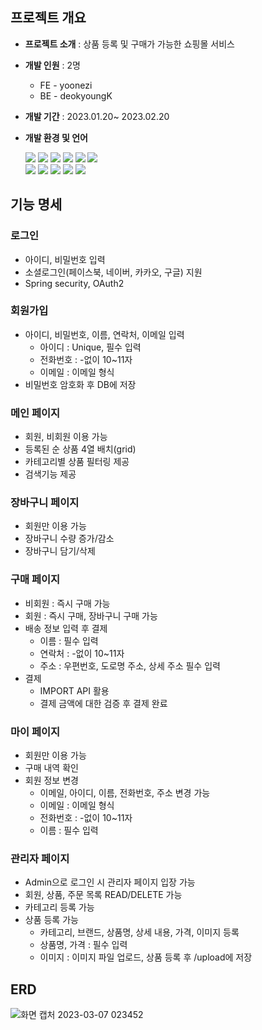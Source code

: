 ## 프로젝트 개요

- **프로젝트 소개** : 상품 등록 및 구매가 가능한 쇼핑몰 서비스
- **개발 인원** : 2명
    - FE - yoonezi
    - BE - deokyoungK
- **개발 기간** : 2023.01.20~ 2023.02.20

- **개발 환경 및 언어**
     <div>
     <img src="https://img.shields.io/badge/springboot-6DB33F?style=plastic&logo=springboot&logoColor=white">
     <img src="https://img.shields.io/badge/Apache Maven-C71A36?style=plastic&logo=Apache Maven&logoColor=white">
     <img src="https://img.shields.io/badge/Hibernate-59666C?style=plastic&logo=Hibernate&logoColor=white">
     <img src="https://img.shields.io/badge/MySQL-4479A1?style=plastic&logo=MYSQL&logoColor=white"/>
     <img src="https://img.shields.io/badge/GitHub-181717?style=plastic&logo=Spring Security&logoColor=white">
     <img src="https://img.shields.io/badge/IntelliJ IDEA-000000?style=plastic&logo=IntelliJ IDEA&logoColor=white"/>
     </div>
     <div>
     <img src="https://img.shields.io/badge/java-007396?style=plastic&logo=java&logoColor=white">
     <img src="https://img.shields.io/badge/html5-E34F26?style=plastic&logo=html5&logoColor=white">
     <img src="https://img.shields.io/badge/css-1572B6?style=plastic&logo=css3&logoColor=white">
     <img src="https://img.shields.io/badge/javascript-F7DF1E?style=plastic&logo=javascript&logoColor=black">
     <img src="https://img.shields.io/badge/jquery-0769AD?style=plastic&logo=jquery&logoColor=white">
     </div>
     
## 기능 명세

### 로그인

- 아이디, 비밀번호 입력
- 소셜로그인(페이스북, 네이버, 카카오, 구글) 지원
- Spring security, OAuth2

### 회원가입

- 아이디, 비밀번호, 이름, 연락처, 이메일 입력
    - 아이디 : Unique, 필수 입력
    - 전화번호 : -없이 10~11자
    - 이메일 :  이메일 형식
- 비밀번호 암호화 후 DB에 저장

### 메인 페이지

- 회원, 비회원 이용 가능
- 등록된 순 상품 4열 배치(grid)
- 카테고리별 상품 필터링 제공
- 검색기능 제공

### 장바구니 페이지

- 회원만 이용 가능
- 장바구니 수량 증가/감소
- 장바구니 담기/삭제

### 구매 페이지

- 비회원 : 즉시 구매 가능
- 회원 : 즉시 구매, 장바구니 구매 가능
- 배송 정보 입력 후 결제
    - 이름 : 필수 입력
    - 연락처 : -없이 10~11자
    - 주소 : 우편번호, 도로명 주소, 상세 주소 필수 입력
- 결제
    - IMPORT API 활용
    - 결제 금액에 대한 검증 후 결제 완료

### 마이 페이지

- 회원만 이용 가능
- 구매 내역 확인
- 회원 정보 변경
    - 이메일, 아이디, 이름, 전화번호, 주소 변경 가능
    - 이메일 : 이메일 형식
    - 전화번호 : -없이 10~11자
    - 이름 : 필수 입력

### 관리자 페이지

- Admin으로 로그인 시 관리자 페이지 입장 가능
- 회원, 상품, 주문 목록 READ/DELETE 가능
- 카테고리 등록 가능
- 상품 등록 가능
    - 카테고리, 브랜드, 상품명, 상세 내용, 가격, 이미지 등록
    - 상품명, 가격 : 필수 입력
    - 이미지 : 이미지 파일 업로드, 상품 등록 후 /upload에 저장

## ERD
![화면 캡처 2023-03-07 023452](https://user-images.githubusercontent.com/74487747/223187254-e34ce0a0-8932-4419-8352-78d1e1a7a70f.png)
